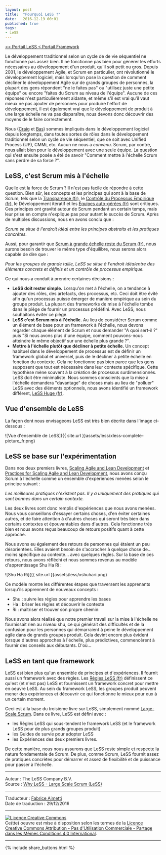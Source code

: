 ```yaml
---
layout: post
title:  "Pourquoi LeSS ?"
date:   2016-12-19 00:01
published: true
tags:
- LeSS
---
```


[<< Portail LeSS < Portail Framework](http://www.les-traducteurs-agiles.org/2016/12/28/less-portail-framework.html)

Le développement traditionnel selon un cycle de de vie séquentiel ne fonctionne pas assez bien. Il ne fonctionne pas bien pour générer les efforts nécessaires au développement d'un produit, qu'il soit petit ou gros. Depuis 2001, le développement Agile, et Scrum en particulier, ont révolutionné le développement logiciel, mais lorsqu'on pose la question de comment décliner le développement Agile sur de grands groupes de personnes, la plupart des gens répondent "ne le faites pas" ou "utilisez juste une petite équipe" ou encore "faites du Scrum au niveau de l'équipe". Aucune de ces réponses n'est particulièrement aidante, et même s'il est vrai qu'il vaut mieux ne pas ajouter de personnes pour produire l'effort de développement, il est également vrai que le développement de produit à une large échelle ne va pas disparaître, nous devons donc découvrir des moyens de le faire correctement.

Nous ([Craig](https://less.works/profiles/craig-larman) et [Bas](https://less.works/profiles/bas-vodde)) sommes impliqués dans le développement logiciel depuis longtemps, dans toutes sortes de rôles dans le développement traditionnel selon un cycle de vie séquentiel, que ce soit avec Unified Process (UP), CMMi, etc. Aucun ne nous a _convenu_. Scrum, par contre, nous allait bien pour le développement avec une seule équipe. La question qui s'est ensuite posée a été de savoir "Comment mettre à l'échelle Scrum sans perdre de sa force ?".

## LeSS, c'est Scrum mis à l'échelle

Quelle est la force de Scrum ? Il n'est pas facile de répondre à cette question. Bien sûr, les concepts et les principes qui sont à la base de Scrum, tels que la [Transparence (fr)](http://www.les-traducteurs-agiles.org/2016/12/23/less-transparence.html), le [Contrôle du Processus Empirique (fr)](http://www.les-traducteurs-agiles.org/2016/12/24/less-controle-du-processus-empirique.html), le Développement itératif et les [Équipes auto-gérées (fr)](http://www.les-traducteurs-agiles.org/2016/12/19/less-auto-gestion.html) sont critiques. Ces principes ont gravité autour de Scrum pendant un certain temps, mais leur prise en compte n'explique pas pour autant le succès de Scrum. Après de multiples discussions, nous en avons conclu que :

_Scrum se situe à l'endroit idéal entre les principes abstraits et les pratiques concrètes._

Aussi, pour garantir que [Scrum à grande échelle reste du Scrum (fr)](http://www.les-traducteurs-agiles.org/2016/12/25/less-scrum-a-grande-echelle-reste-du-scrum.html), nous aurons besoin de trouver le même type d'équilibre, nous serons alors capable de dire que :

_Pour les groupes de grande taille, LeSS se situe à l'endroit idéalentre des éléments concrets et définis et un contrôle de processus empirique._

Ce qui nous a conduit à prendre certaines décisions :

* **LeSS doit rester simple.**
    Lorsqu'on met à l'échelle, on a tendance à ajouter des rôles, des artefacts, des processus, etc. Ceci doit être évité afin qu'un processus puisse émerger de manière empirique au sein du groupe produit. La plupart des frameworks de mise à l'échelle tombe dans le piège de fournir un processus prédéfini. Avec LeSS, nous souhaitons éviter ce piège.
* **LeSS c'est Scrum mis à l'échelle.**
    Au lieu de considérer Scrum comme un élément de base pour un framework à l'échelle, nous devons regarder chaque élément de Scrum et nous demander "A quoi sert-il ?" puis "Si nous avons plus d'une équipe, comment pouvons-nous atteindre le même objectif sur une échelle plus grande ?".
* **Mettre à l'échelle plutôt que décliner à petite échelle.**
    Un concept habituel dans le développement de processus est de définir un framework global et universel, puis de le décliner à petite échelle en fonction du contexte. Cela ne fonctionne pas bien parce que les gens supposent que tout est nécessaire dans leur contexte spécifique. Cette hypothèse mène souvent à la création de processus surdimensionnés. LeSS doit être minimaliste. Nous sommes conscients que la mise à l'échelle demandera "davantage" de choses mais au lieu de "polluer" LeSS avec des éléments optionnels, nous avons identifié un framework différent, [LeSS Huge (fr)](http://www.les-traducteurs-agiles.org/2016/12/26/less-portail-less-huge.html).


## Vue d'ensemble de LeSS

La façon dont nous envisageons LeSS est très bien décrite dans l'image ci-dessous :

![Vue d'ensemble de LeSS]({{ site.url }}assets/less/xless-complete-picture_fr.png)

## LeSS se base sur l'expérimentation

Dans nos deux premiers livres, [Scaling Agile and Lean Development](https://www.amazon.com/Scaling-Lean-Agile-Development-Organizational/dp/0321480961) et [Practices for Scaling Agile and Lean Development](https://www.amazon.com/Practices-Scaling-Lean-Agile-Development/dp/0321636406), nous avons conçu Scrum à l'échelle comme un ensemble d'expériences menées selon le principe suivant :

_Les meilleures pratiques n'existent pas. Il y a uniquement des pratiques qui sont bonnes dans un certain contexte._

Les deux livres sont donc remplis d'expériences que nous avons menées. Nous vous conseillons d'essayer certains choses, d'en éviter certaines autres, et de faire attention à d'autres choses qui seront très bien dans certains contextes et épouvantables dans d'autres. Cela fonctionne très bien et nous avons reçus beaucoup de retours positifs quant à cette approche.

Nous avons eu également des retours de personnes qui étaient un peu désorientées. Elles avaient besoin de s'accrocher à quelque chose de... moins spécifique au contexte... avec quelques règles. Sur la base de ces retours, nous avons réfléchi et nous sommes revenus au modèle d'apprentissage Shu Ha Ri :

![Shu Ha Ri]({{ site.url }}assets/less/xshuhari.png)

Ce modèle montre les différentes étapes que traversent les apprenants lorsqu'ils apprennent de nouveaux concepts :

* Shu : suivre les règles pour apprendre les bases
* Ha : briser les règles et découvrir le contexte
* Ri : maîtriser et trouver son propre chemin


Nous avons alors réalisé que notre premier travail sur la mise à l'échelle ne fournissait rien au niveau shu, ce qui générait des difficultés et de la confusion pour les personnes qui démarraient à peine le développement agile dans de grands groupes produit. Cela devint encore plus évident lorsque d'autres approches à l'échelle, plus prédictives, commencèrent à fournir des conseils aux débutants. D'où...

## LeSS en tant que framework

LeSS est bien plus qu'un ensemble de principes et d'expériences. Il fournit aussi un framework avec des règles. Les [Règles LeSS (fr)](http://www.les-traducteurs-agiles.org/2016/12/29/less-les-regles-less.html) définissent ce qu'est (et n'est pas) LeSS et fournissent un framework concret pour mettre en oeuvre LeSS. Au sein du framework LeSS, les groupes produit peuvent mener des expériences et découvrir ce qui fonctionne le mieux pour eux à un certain moment.

Ceci est à la base du troisième livre sur LeSS, simplement nommé [Large-Scale Scrum](https://www.amazon.com/Large-Scale-Scrum-More-Craig-Larman/dp/0321985710). Dans ce livre, LeSS est défini avec :

* les Règles LeSS qui sous-tendent le framework LeSS (et le framework LeSS pour de plus grands groupes produit)
* les Guides de survie pour adopter LeSS
* les Expériences des deux premiers livres.


De cette manière, nous nous assurons que LeSS reste simple et respecte la nature fondamentale de Scrum. De plus, comme Scrum, LeSS fournit assez de pratiques concrètes pour démarrer et assez de flexibilité et de puissance pour passer à l'échelle.

---
Auteur : The LeSS Company B.V.  
Source : [Why LeSS - Large Scale Scrum (LeSS)](http://less.works/less/framework/why-less.html)  

---
Traducteur : [Fabrice Aimetti](http://www.fabrice-aimetti.fr/)  
Date de traduction : 29/12/2016  

---

<a rel="license" href="http://creativecommons.org/licenses/by-nc-sa/4.0/"><img alt="Licence Creative Commons" style="border-width:0" src="http://i.creativecommons.org/l/by-nc-sa/4.0/88x31.png" /></a><br />Ce(tte) oeuvre est mise à disposition selon les termes de la <a rel="license" href="http://creativecommons.org/licenses/by-nc-sa/4.0/">Licence Creative Commons Attribution - Pas d'Utilisation Commerciale - Partage dans les Mêmes Conditions 4.0 International</a>.

---

{% include share_buttons.html %}
